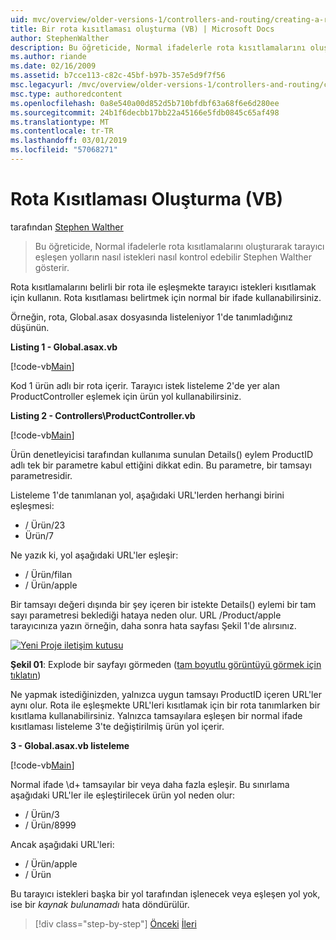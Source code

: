 ```yaml
---
uid: mvc/overview/older-versions-1/controllers-and-routing/creating-a-route-constraint-vb
title: Bir rota kısıtlaması oluşturma (VB) | Microsoft Docs
author: StephenWalther
description: Bu öğreticide, Normal ifadelerle rota kısıtlamalarını oluşturarak tarayıcı eşleşen yolların nasıl istekleri nasıl kontrol edebilir Stephen Walther gösterir.
ms.author: riande
ms.date: 02/16/2009
ms.assetid: b7cce113-c82c-45bf-b97b-357e5d9f7f56
msc.legacyurl: /mvc/overview/older-versions-1/controllers-and-routing/creating-a-route-constraint-vb
msc.type: authoredcontent
ms.openlocfilehash: 0a8e540a00d852d5b710bfdbf63a68f6e6d280ee
ms.sourcegitcommit: 24b1f6decbb17bb22a45166e5fdb0845c65af498
ms.translationtype: MT
ms.contentlocale: tr-TR
ms.lasthandoff: 03/01/2019
ms.locfileid: "57068271"
---
```

<a name="creating-a-route-constraint-vb"></a>Rota Kısıtlaması Oluşturma (VB)
====================
tarafından [Stephen Walther](https://github.com/StephenWalther)

> Bu öğreticide, Normal ifadelerle rota kısıtlamalarını oluşturarak tarayıcı eşleşen yolların nasıl istekleri nasıl kontrol edebilir Stephen Walther gösterir.


Rota kısıtlamalarını belirli bir rota ile eşleşmekte tarayıcı istekleri kısıtlamak için kullanın. Rota kısıtlaması belirtmek için normal bir ifade kullanabilirsiniz.

Örneğin, rota, Global.asax dosyasında listeleniyor 1'de tanımladığınız düşünün.

**Listing 1 - Global.asax.vb**

[!code-vb[Main](creating-a-route-constraint-vb/samples/sample1.vb)]

Kod 1 ürün adlı bir rota içerir. Tarayıcı istek listeleme 2'de yer alan ProductController eşlemek için ürün yol kullanabilirsiniz.

**Listing 2 - Controllers\ProductController.vb**

[!code-vb[Main](creating-a-route-constraint-vb/samples/sample2.vb)]

Ürün denetleyicisi tarafından kullanıma sunulan Details() eylem ProductID adlı tek bir parametre kabul ettiğini dikkat edin. Bu parametre, bir tamsayı parametresidir.

Listeleme 1'de tanımlanan yol, aşağıdaki URL'lerden herhangi birini eşleşmesi:

- / Ürün/23
- Ürün/7

Ne yazık ki, yol aşağıdaki URL'ler eşleşir:

- / Ürün/filan
- / Ürün/apple

Bir tamsayı değeri dışında bir şey içeren bir istekte Details() eylemi bir tam sayı parametresi beklediği hataya neden olur. URL /Product/apple tarayıcınıza yazın örneğin, daha sonra hata sayfası Şekil 1'de alırsınız.


[![Yeni Proje iletişim kutusu](creating-a-route-constraint-vb/_static/image1.jpg)](creating-a-route-constraint-vb/_static/image1.png)

**Şekil 01**: Explode bir sayfayı görmeden ([tam boyutlu görüntüyü görmek için tıklatın](creating-a-route-constraint-vb/_static/image2.png))


Ne yapmak istediğinizden, yalnızca uygun tamsayı ProductID içeren URL'ler aynı olur. Rota ile eşleşmekte URL'leri kısıtlamak için bir rota tanımlarken bir kısıtlama kullanabilirsiniz. Yalnızca tamsayılara eşleşen bir normal ifade kısıtlaması listeleme 3'te değiştirilmiş ürün yol içerir.

**3 - Global.asax.vb listeleme**

[!code-vb[Main](creating-a-route-constraint-vb/samples/sample3.vb)]

Normal ifade \d+ tamsayılar bir veya daha fazla eşleşir. Bu sınırlama aşağıdaki URL'ler ile eşleştirilecek ürün yol neden olur:

- / Ürün/3
- / Ürün/8999

Ancak aşağıdaki URL'leri:

- / Ürün/apple
- / Ürün

Bu tarayıcı istekleri başka bir yol tarafından işlenecek veya eşleşen yol yok, ise bir *kaynak bulunamadı* hata döndürülür.

> [!div class="step-by-step"]
> [Önceki](creating-custom-routes-vb.md)
> [İleri](creating-a-custom-route-constraint-vb.md)
